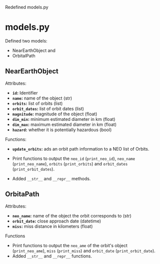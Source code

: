 Redefined models.py


# models.py

Defined two models:

-   NearEarthObject and
-   OrbitalPath


## NearEarthObject

Attributes:

-   **`id`:** Identifier
-   **`name`:** name of the object (str)
-   **`orbits`:** list of orbits (list)
-   **`orbit_dates`:** list of orbit dates (list)
-   **`magnitude`:** magnitude of the object (float)
-   **`dim_min`:** minimum estimated diameter in km (float)
-   **`dim_max`:** maximum estimated diameter in km (float)
-   **`hazard`:** whether it is potentially hazardous (bool)

Functions:

-   **`update_orbits`:** ads an orbit path information to a NEO list of Orbits.
-   Print functions to output the `neo_id` (`print_neo_id`), `neo_name` (`print_neo_name`), `orbits` (`print_orbits`) and `orbit_dates` (`print_orbit_dates`).

-   Added `__str__` and `__repr__` methods.


## OrbitaPath

Attributes:

-   **`neo_name`:** name of the object the orbit corresponds to (str)
-   **`orbit_date`:** close approach date (datetime)
-   **`miss`:** miss distance in kilometers (float)

Functions

-   Print functions to output the `neo_ame` of the orbit's object (`print_neo_ame`), `miss` (`print_miss`) and `orbit_date` (`print_orbit_date`).
-   Added `__str__` and `__repr__` functions.
